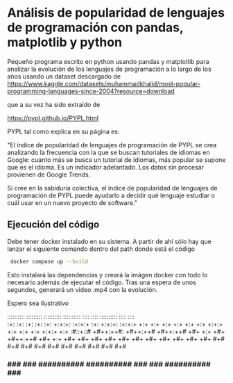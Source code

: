 # Análisis de popularidad de lenguajes de programación con pandas, matplotlib y python

Pequeño programa escrito en python usando pandas y matplotlib para analizar la evolución de los lenguajes de programación a lo largo de los años usando un dataset descargado de 
https://www.kaggle.com/datasets/muhammadkhalid/most-popular-programming-languages-since-2004?resource=download

que a su vez ha sido extraído de

https://pypl.github.io/PYPL.html

PYPL tal como explica en su página es:

"El índice de popularidad de lenguajes de programación de PYPL se crea analizando la frecuencia con la que se buscan tutoriales de idiomas en Google: cuanto más se busca un tutorial de idiomas, más popular se supone que es el idioma. Es un indicador adelantado. Los datos sin procesar provienen de Google Trends.


Si cree en la sabiduría colectiva, el índice de popularidad de lenguajes de programación de PYPL puede ayudarlo a decidir qué lenguaje estudiar o cuál usar en un nuevo proyecto de software."

## Ejecución del código
Debe tener docker instalado en su sistema. A partir de ahí sólo hay que lanzar el siguiente comando dentro del path donde está el código

```sh
 docker compose up --build
```
Esto instalará las dependencias y creará la imágen docker con todo lo necesario además de ejecutar el código. Tras una espera de unos segundos, generará un video .mp4 con la evolución.

Espero sea ilustrativo

:::::::::: :::::::::  :::::::::: :::::::::: ::::    ::::  :::::::::: ::::    ::::  
:+:        :+:    :+: :+:        :+:        +:+:+: :+:+:+ :+:        +:+:+: :+:+:+ 
+:+        +:+    +:+ +:+        +:+        +:+ +:+:+ +:+ +:+        +:+ +:+:+ +:+ 
:#::+::#   +#++:++#:  +#++:++#   +#++:++#   +#+  +:+  +#+ +#++:++#   +#+  +:+  +#+ 
+#+        +#+    +#+ +#+        +#+        +#+       +#+ +#+        +#+       +#+ 
#+#        #+#    #+# #+#        #+#        #+#       #+# #+#        #+#       #+# 
###        ###    ### ########## ########## ###       ### ########## ###       ### 
